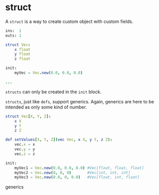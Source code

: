 # struct

A `struct` is a way to create custom object with custom fields. 

```nim
ins:  1
outs: 1

struct Vec:
    x float
    y float
    z float

init:
    myVec = Vec.new(0.0, 0.0, 0.0)

...
```

`structs` can only be created in the `init` block.

`structs`, just like `defs`, support generics. Again, generics are here to be intended as only some kind of number.

```nim
struct Vec[X, Y, Z]:
    x X
    y Y
    z Z

def setValues[X, Y, Z](vec Vec, x X, y Y, z Z):
    vec.x = x
    vec.y = y
    vec.z = z

init:
    myVec1 = Vec.new(0.0, 0.0, 0.0) #Vec[float, float, float]
    myVec2 = Vec.new(0, 0, 0)       #Vec[int, int, int]
    myVec3 = Vec.new(0.0, 0, 0.0)   #Vec[float, int, float]

```



generics